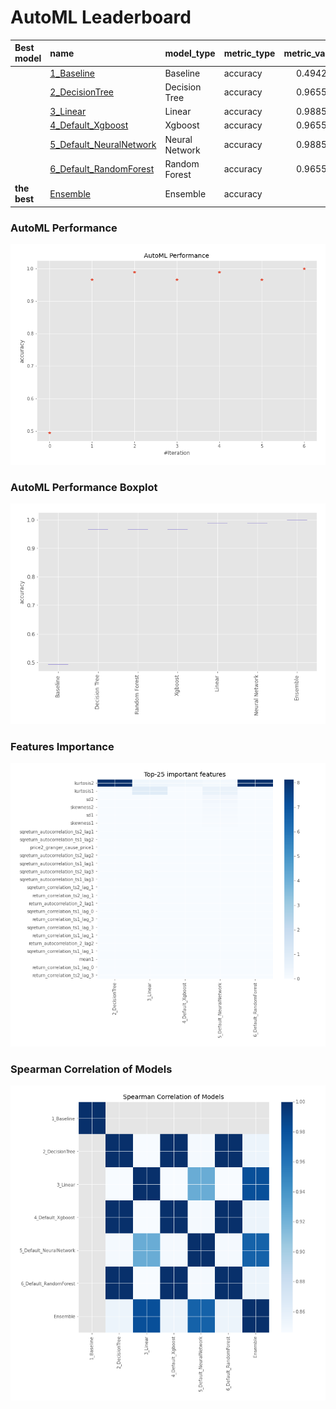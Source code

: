 # AutoML Leaderboard

| Best model   | name                                                         | model_type     | metric_type   |   metric_value |   train_time |
|:-------------|:-------------------------------------------------------------|:---------------|:--------------|---------------:|-------------:|
|              | [1_Baseline](1_Baseline/README.md)                           | Baseline       | accuracy      |       0.494253 |        19.4  |
|              | [2_DecisionTree](2_DecisionTree/README.md)                   | Decision Tree  | accuracy      |       0.965517 |        24.78 |
|              | [3_Linear](3_Linear/README.md)                               | Linear         | accuracy      |       0.988506 |        23.12 |
|              | [4_Default_Xgboost](4_Default_Xgboost/README.md)             | Xgboost        | accuracy      |       0.965517 |        21.61 |
|              | [5_Default_NeuralNetwork](5_Default_NeuralNetwork/README.md) | Neural Network | accuracy      |       0.988506 |        18.41 |
|              | [6_Default_RandomForest](6_Default_RandomForest/README.md)   | Random Forest  | accuracy      |       0.965517 |        24.37 |
| **the best** | [Ensemble](Ensemble/README.md)                               | Ensemble       | accuracy      |       1        |         0.5  |

### AutoML Performance
![AutoML Performance](ldb_performance.png)

### AutoML Performance Boxplot
![AutoML Performance Boxplot](ldb_performance_boxplot.png)

### Features Importance
![features importance across models](features_heatmap.png)



### Spearman Correlation of Models
![models spearman correlation](correlation_heatmap.png)

